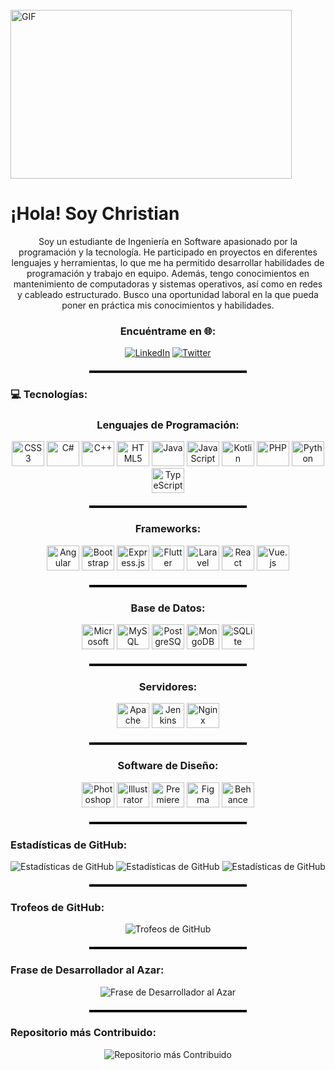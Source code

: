 
<br />
<img align="center" height="270px" width="450px" alt="GIF" src="https://e0.pxfuel.com/wallpapers/845/796/desktop-wallpaper-awesome-amazing-civil-engineering-amazing.jpg">
<br/>
<h1 align="left">¡Hola! Soy Christian</h1>
<p align="center">
Soy un estudiante de Ingeniería en Software apasionado por la programación y la tecnología. He participado en proyectos en diferentes lenguajes y herramientas, lo que me ha permitido desarrollar habilidades de programación y trabajo en equipo. Además, tengo conocimientos en mantenimiento de computadoras y sistemas operativos, así como en redes y cableado estructurado. Busco una oportunidad laboral en la que pueda poner en práctica mis conocimientos y habilidades.</p>

<h3 align="center">Encuéntrame en 🌐:</h3>
<p align="center">
  <a href="https://www.linkedin.com/in/christianunez593/"><img src="https://img.shields.io/badge/LinkedIn-%230077B5.svg?logo=linkedin&logoColor=white" alt="LinkedIn" /></a>
  <a href="https://twitter.com/chrisgomelo"><img src="https://img.shields.io/badge/Twitter-%231DA1F2.svg?logo=Twitter&logoColor=white" alt="Twitter" /></a>
</p>
<hr style="border-top: 3px solid #000; margin: 20px auto; width: 50%;">
<h3 align="left">💻 Tecnologías:</h3>
<h3 align="center">Lenguajes de Programación:</h3>

<p align="center">
  <img src="https://cdn.jsdelivr.net/gh/devicons/devicon/icons/css3/css3-original.svg" height="40" width="52" alt="CSS3" />
  <img src="https://cdn.jsdelivr.net/gh/devicons/devicon/icons/csharp/csharp-original.svg" height="40" width="52" alt="C#" />
  <img src="https://cdn.jsdelivr.net/gh/devicons/devicon/icons/cplusplus/cplusplus-original.svg" height="40" width="52" alt="C++" />
  <img src="https://cdn.jsdelivr.net/gh/devicons/devicon/icons/html5/html5-original.svg" height="40" width="52" alt="HTML5" />
  <img src="https://cdn.jsdelivr.net/gh/devicons/devicon/icons/java/java-original.svg" height="40" width="52" alt="Java" />
  <img src="https://cdn.jsdelivr.net/gh/devicons/devicon/icons/javascript/javascript-original.svg" height="40" width="52" alt="JavaScript" />
  <img src="https://cdn.jsdelivr.net/gh/devicons/devicon/icons/kotlin/kotlin-original.svg" height="40" width="52" alt="Kotlin" />
  <img src="https://cdn.jsdelivr.net/gh/devicons/devicon/icons/php/php-original.svg" height="40" width="52" alt="PHP" />
  <img src="https://cdn.jsdelivr.net/gh/devicons/devicon/icons/python/python-original.svg" height="40" width="52" alt="Python" />
  <img src="https://cdn.jsdelivr.net/gh/devicons/devicon/icons/typescript/typescript-original.svg" height="40" width="52" alt="TypeScript" />
</p>
<hr style="border-top: 3px solid #000; margin: 20px auto; width: 50%;">
<h3 align="center">Frameworks:</h3>
<p align="center">
  <img src="https://cdn.jsdelivr.net/gh/devicons/devicon/icons/angularjs/angularjs-original.svg" height="40" width="52" alt="Angular" />
  <img src="https://cdn.jsdelivr.net/gh/devicons/devicon/icons/bootstrap/bootstrap-original.svg" height="40" width="52" alt="Bootstrap" />
  <img src="https://cdn.jsdelivr.net/gh/devicons/devicon/icons/express/express-original.svg" height="40" width="52" alt="Express.js" />
  <img src="https://cdn.jsdelivr.net/gh/devicons/devicon/icons/flutter/flutter-original.svg" height="40" width="52" alt="Flutter" />
  <img src="https://cdn.jsdelivr.net/gh/devicons/devicon/icons/laravel/laravel-plain.svg" height="40" width="52" alt="Laravel" />
  <img src="https://cdn.jsdelivr.net/gh/devicons/devicon/icons/react/react-original.svg" height="40" width="52" alt="React" />
  <img src="https://cdn.jsdelivr.net/gh/devicons/devicon/icons/vuejs/vuejs-original.svg" height="40" width="52" alt="Vue.js" />
</p>
<hr style="border-top: 3px solid #000; margin: 20px auto; width: 50%;">
<h3 align="center">Base de Datos:</h3>

<p align="center">
  <img src="https://cdn.jsdelivr.net/gh/devicons/devicon/icons/microsoftsqlserver/microsoftsqlserver-plain.svg" height="40" width="52" alt="Microsoft SQL Server" />
  <img src="https://cdn.jsdelivr.net/gh/devicons/devicon/icons/mysql/mysql-original.svg" height="40" width="52" alt="MySQL" />
  <img src="https://cdn.jsdelivr.net/gh/devicons/devicon/icons/postgresql/postgresql-original.svg" height="40" width="52" alt="PostgreSQL" />
  <img src="https://cdn.jsdelivr.net/gh/devicons/devicon/icons/mongodb/mongodb-original.svg" height="40" width="52" alt="MongoDB" />
  <img src="https://cdn.jsdelivr.net/gh/devicons/devicon/icons/sqlite/sqlite-original.svg" height="40" width="52" alt="SQLite" />
</p>
<hr style="border-top: 3px solid #000; margin: 20px auto; width: 50%;">
<h3 align="center">Servidores:</h3>

<p align="center">
  <img src="https://cdn.jsdelivr.net/gh/devicons/devicon/icons/apache/apache-original.svg" height="40" width="52" alt="Apache" />
  <img src="https://cdn.jsdelivr.net/gh/devicons/devicon/icons/jenkins/jenkins-original.svg" height="40" width="52" alt="Jenkins" />
  <img src="https://cdn.jsdelivr.net/gh/devicons/devicon/icons/nginx/nginx-original.svg" height="40" width="52" alt="Nginx" />
</p>
<hr style="border-top: 3px solid #000; margin: 20px auto; width: 50%;">
<h3 align="center">Software de Diseño:</h3>

<p align="center">
  <img src="https://cdn.jsdelivr.net/gh/devicons/devicon/icons/photoshop/photoshop-plain.svg" height="40" width="52" alt="Photoshop" />
  <img src="https://cdn.jsdelivr.net/gh/devicons/devicon/icons/illustrator/illustrator-plain.svg" height="40" width="52" alt="Illustrator" />
  <img src="https://cdn.jsdelivr.net/gh/devicons/devicon/icons/premierepro/premierepro-plain.svg" height="40" width="52" alt="Premiere Pro" />
  <img src="https://cdn.jsdelivr.net/gh/devicons/devicon/icons/figma/figma-original.svg" height="40" width="52" alt="Figma" />
  <img src="https://cdn.jsdelivr.net/gh/devicons/devicon/icons/behance/behance-original.svg" height="40" width="52" alt="Behance" />
</p>

<hr style="border-top: 3px solid #000; margin: 20px auto; width: 50%;">

<h3 align="left">Estadísticas de GitHub:</h3>

<p align="center">
  <img src="https://github-readme-stats.vercel.app/api?username=Christian-F-N&theme=great-gatsby&hide_border=false&include_all_commits=true&count_private=true" alt="Estadísticas de GitHub" />

  <img src="https://github-readme-streak-stats.herokuapp.com/?user=Christian-F-N&theme=great-gatsby&hide_border=false" alt="Estadísticas de GitHub" />

<img src="https://github-readme-stats.vercel.app/api/top-langs/?username=Christian-F-N&theme=great-gatsby&hide_border=false&include_all_commits=true&count_private=true&layout=compact" alt="Estadísticas de GitHub" />
</p>
<hr style="border-top: 3px solid #000; margin: 20px auto; width: 50%;">
<h3 align="left">Trofeos de GitHub:</h3>

<p align="center">
  <img src="https://github-profile-trophy.vercel.app/?username=Christian-F-N&theme=radical&no-frame=false&no-bg=true&margin-w=4" alt="Trofeos de GitHub" />
</p>
<hr style="border-top: 3px solid #000; margin: 20px auto; width: 50%;">
<h3 align="left">Frase de Desarrollador al Azar:</h3>

<p align="center">
  <img src="https://quotes-github-readme.vercel.app/api?type=horizontal&theme=radical" alt="Frase de Desarrollador al Azar" />
</p>
<hr style="border-top: 3px solid #000; margin: 20px auto; width: 50%;">
<h3 align="left">Repositorio más Contribuido:</h3>

<p align="center">
  <img src="https://github-contributor-stats.vercel.app/api?username=Christian-F-N&limit=5&theme=dark&combine_all_yearly_contributions=true" alt="Repositorio más Contribuido" />
</p>

